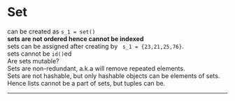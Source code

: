# Set
can be created as `s_1 = set()` <br>
**sets are not ordered hence cannot be indexed**
<br> sets can be assigned after creating by ` s_1 = {23,21,25,76}`. <br>
sets cannot be `id()`ed
<br> Are sets mutable? <br>
Sets are non-redundant, a.k.a will remove repeated elements.<br>
Sets are not hashable, but only hashable objects can be elements of sets. Hence lists cannot be a part of sets, but tuples can be.

---